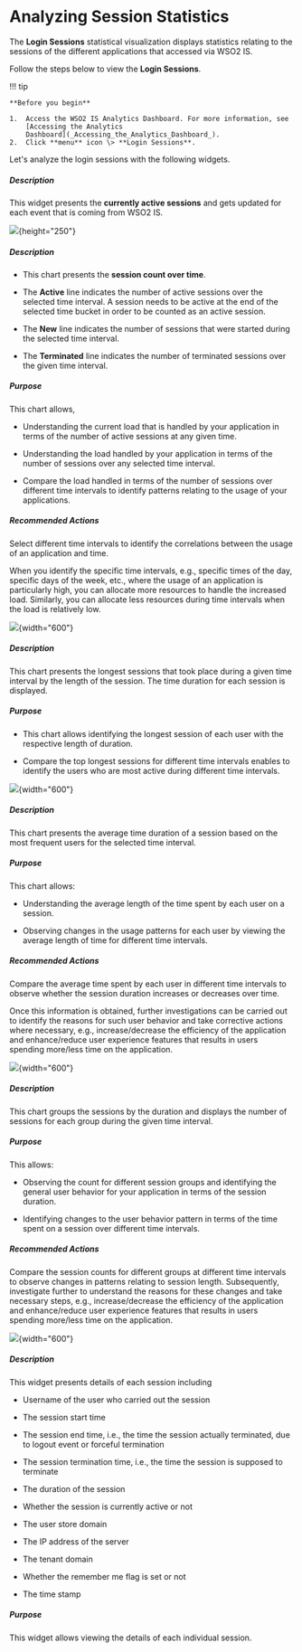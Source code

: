 # Analyzing Session Statistics

The **Login Sessions** statistical visualization displays statistics
relating to the sessions of the different applications that accessed via
WSO2 IS.

Follow the steps below to view the **Login Sessions**.

!!! tip
    
    **Before you begin**
    
    1.  Access the WSO2 IS Analytics Dashboard. For more information, see
        [Accessing the Analytics
        Dashboard](_Accessing_the_Analytics_Dashboard_).
    2.  Click **menu** icon \> **Login Sessions**.
    

Let's analyze the login sessions with the following widgets.

##### **Description**

This widget presents the **currently active sessions** and gets updated
for each event that is coming from WSO2 IS.

![](attachments/103329312/103329313.png){height="250"}

  

  

  

##### Description

-   This chart presents the **session count over time**.
-   The **Active** line indicates the number of active sessions over the
    selected time interval. A session needs to be active at the end of
    the selected time bucket in order to be counted as an active
    session.
-   The **New** line indicates the number of sessions that were started
    during the selected time interval.

-   The **Terminated** line indicates the number of terminated sessions
    over the given time interval.

##### Purpose

This chart allows,

-   Understanding the current load that is handled by your application
    in terms of the number of active sessions at any given time.

-   Understanding the load handled by your application in terms of the
    number of sessions over any selected time interval.

-   Compare the load handled in terms of the number of sessions over
    different time intervals to identify patterns relating to the usage
    of your applications.

##### Recommended Actions

Select different time intervals to identify the correlations between the
usage of an application and time.

When you identify the specific time intervals, e.g., specific times of
the day, specific days of the week, etc., where the usage of an
application is particularly high, you can allocate more resources to
handle the increased load. Similarly, you can allocate less resources
during time intervals when the load is relatively low.

![](attachments/103329312/103329320.png){width="600"}

##### Description

This chart presents the longest sessions that took place during a given
time interval by the length of the session. The time duration for each
session is displayed.

##### Purpose

-   This chart allows identifying the longest session of each user with
    the respective length of duration.

-   Compare the top longest sessions for different time intervals
    enables to identify the users who are most active during different
    time intervals.

![](attachments/103329312/103329319.png){width="600"}

##### Description

This chart presents the average time duration of a session based on the
most frequent users for the selected time interval.

##### Purpose

This chart allows:

-   Understanding the average length of the time spent by each user on a
    session.

-   Observing changes in the usage patterns for each user by viewing the
    average length of time for different time intervals.

##### Recommended Actions

Compare the average time spent by each user in different time intervals
to observe whether the session duration increases or decreases over
time.

Once this information is obtained, further investigations can be carried
out to identify the reasons for such user behavior and take corrective
actions where necessary, e.g., increase/decrease the efficiency of the
application and enhance/reduce user experience features that results in
users spending more/less time on the application.

![](attachments/103329312/103329318.png){width="600"}

##### Description

This chart groups the sessions by the duration and displays the number
of sessions for each group during the given time interval.

##### Purpose

This allows:

-   Observing the count for different session groups and identifying the
    general user behavior for your application in terms of the session
    duration.

-   Identifying changes to the user behavior pattern in terms of the
    time spent on a session over different time intervals.

##### Recommended Actions

Compare the session counts for different groups at different time
intervals to observe changes in patterns relating to session length.
Subsequently, investigate further to understand the reasons for these
changes and take necessary steps, e.g., increase/decrease the efficiency
of the application and enhance/reduce user experience features that
results in users spending more/less time on the application.

![](attachments/103329312/103329317.png){width="600"}

##### Description

This widget presents details of each session including

-   Username of the user who carried out the session

-   The session start time

-   The session end time, i.e., the time the session actually
    terminated, due to logout event or forceful termination

-   The session termination time, i.e., the time the session is supposed
    to terminate

-   The duration of the session

-   Whether the session is currently active or not

-   The user store domain

-   The IP address of the server

-   The tenant domain

-   Whether the remember me flag is set or not

-   The time stamp

##### Purpose

This widget allows viewing the details of each individual session.
